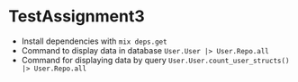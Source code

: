# TestAssignment3

* Install dependencies with `mix deps.get`
* Command to display data in database `User.User |> User.Repo.all`
* Command for displaying data by query `User.User.count_user_structs() |> User.Repo.all`
